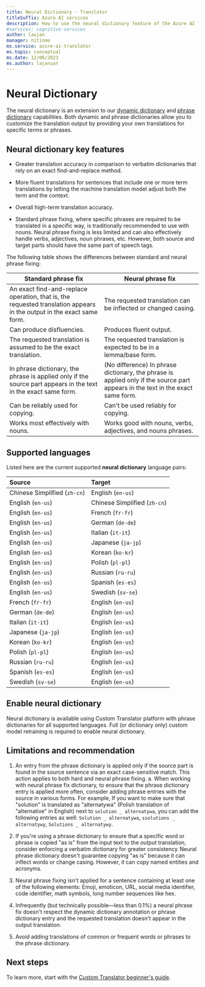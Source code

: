 ```yaml
---
title: Neural Dictionary - Translator
titleSuffix: Azure AI services
description: How to use the neural dictionary feature of the Azure AI Translator.
#services: cognitive-services
author: laujan
manager: nitinme
ms.service: azure-ai-translator
ms.topic: conceptual
ms.date: 12/06/2023
ms.author: lajanuar
---
```


# Neural Dictionary

The neural dictionary is an extension to our [dynamic dictionary](dynamic-dictionary.md) and [phrase dictionary](custom-translator/concepts/dictionaries.md#phrase-dictionary) capabilities. Both dynamic and phrase dictionaries allow you to customize the translation output by providing your own translations for specific terms or phrases.

## Neural dictionary key features

* Greater translation accuracy in comparison to verbatim dictionaries that rely on an exact find-and-replace method.

* More fluent translations for sentences that include one or more term translations by letting the machine translation model adjust both the term and the context.

* Overall high-term translation accuracy.

* Standard phrase fixing, where specific phrases are required to be translated in a specific way, is traditionally recommended to use with nouns. Neural phrase fixing is less limited and can also effectively handle verbs, adjectives, noun phrases, etc. However, both source and target parts should have the same part of speech tags.

The following table shows the differences between standard and neural phrase fixing:

|Standard phrase fix | Neural phrase fix|
|--------------------|------------------
|An exact find-and-replace operation, that is, the requested translation appears in the output in the exact same form. | The requested translation can be inflected or changed casing.|
|Can produce disfluencies.| Produces fluent output.|
|The requested translation is assumed to be the exact translation. |The requested translation is expected to be in a lemma/base form.|
|In phrase dictionary, the phrase is applied only if the source part appears in the text in the exact same form. | (No difference) In phrase dictionary, the phrase is applied only if the source part appears in the text in the exact same form.|
|Can be reliably used for copying. | Can't be used reliably for copying.|
|Works most effectively with nouns. |Works good with nouns, verbs, adjectives, and nouns phrases.|

## Supported languages

Listed here are the current supported **neural dictionary** language pairs:

|Source|Target|
|:----|:----|
|Chinese Simplified (`zh-cn`)|English (`en-us`)|
|English (`en-us`)|Chinese Simplified (`zh-cn`)|
|English (`en-us`)|French (`fr-fr`)|
|English (`en-us`)|German (`de-de`)|
|English (`en-us`)|Italian (`it-it`)|
|English (`en-us`)|Japanese (`ja-jp`)|
|English (`en-us`)|Korean (`ko-kr`)|
|English (`en-us`)|Polish (`pl-pl`)|
|English (`en-us`)|Russian (`ru-ru`)|
|English (`en-us`)|Spanish (`es-es`)|
|English (`en-us`)|Swedish (`sv-se`)|
|French (`fr-fr`)|English (`en-us`)|
|German (`de-de`)|English (`en-us`)|
|Italian (`it-it`)|English (`en-us`)|
|Japanese (`ja-jp`)|English (`en-us`)|
|Korean (`ko-kr`)|English (`en-us`)|
|Polish (`pl-pl`)|English (`en-us`)|
|Russian (`ru-ru`)|English (`en-us`)|
|Spanish (`es-es`)|English (`en-us`)|
|Swedish (`sv-se`)|English (`en-us`)|

## Enable neural dictionary

Neural dictionary is available using Custom Translator platform with phrase dictionaries for all supported languages. Full (or dictionary only) custom model retraining is required to enable neural dictionary.

## Limitations and recommendation

1. An entry from the phrase dictionary is applied only if the source part is found in the source sentence via an exact case-sensitive match. This action applies to both hard and neural phrase fixing.
a. When working with neural phrase fix dictionary, to ensure that the phrase dictionary entry is applied more often, consider adding phrase entries with the source in various forms. For example, If you want to make sure that "solution" is translated as "alternatywa" (Polish translation of "alternative" in English) next to `solution _ alternatywa`, you can add the following entries as well: `Solution _ alternatywa`, `ssolutions _ alternatywy`, `Solutions _ alternatywy`.

1. If you're using a phrase dictionary to ensure that a specific word or phrase is copied "as is" from the input text to the output translation, consider enforcing a verbatim dictionary for greater consistency. Neural phrase dictionary doesn't guarantee copying "as is" because it can inflect words or change casing. However, it can copy named entities and acronyms.

1. Neural phrase fixing isn't applied for a sentence containing at least one of the following elements:  Emoji, emoticon, URL, social media identifier, code identifier, math symbols, long number sequences like hex.

1. Infrequently (but technically possible—less than 0.1%) a neural phrase fix doesn't respect the dynamic dictionary annotation or phrase dictionary entry and the requested translation doesn't appear in the output translation.

1. Avoid adding translations of common or frequent words or phrases to the phrase dictionary.

## Next steps

To learn more, start with the [Custom Translator beginner's guide](custom-translator/beginners-guide.md).
